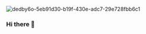 ![dedby6o-5eb91d30-b19f-430e-adc7-29e728fbb6c1](https://user-images.githubusercontent.com/47109261/172819068-e07d07e7-59bc-4ed8-8ca7-edc57898cee2.gif)

### Hi there 👋

<!--
**muhammadganiev/muhammadganiev** is a ✨ _special_ ✨ repository because its `README.md` (this file) appears on your GitHub profile.

Here are some ideas to get you started:

- 🔭 I’m currently working on ...
- 🌱 I’m currently learning ...
- 👯 I’m looking to collaborate on ...
- 🤔 I’m looking for help with ...
- 💬 Ask me about ...
- 📫 How to reach me: ...
- 😄 Pronouns: ...
- ⚡ Fun fact: ...
-->
